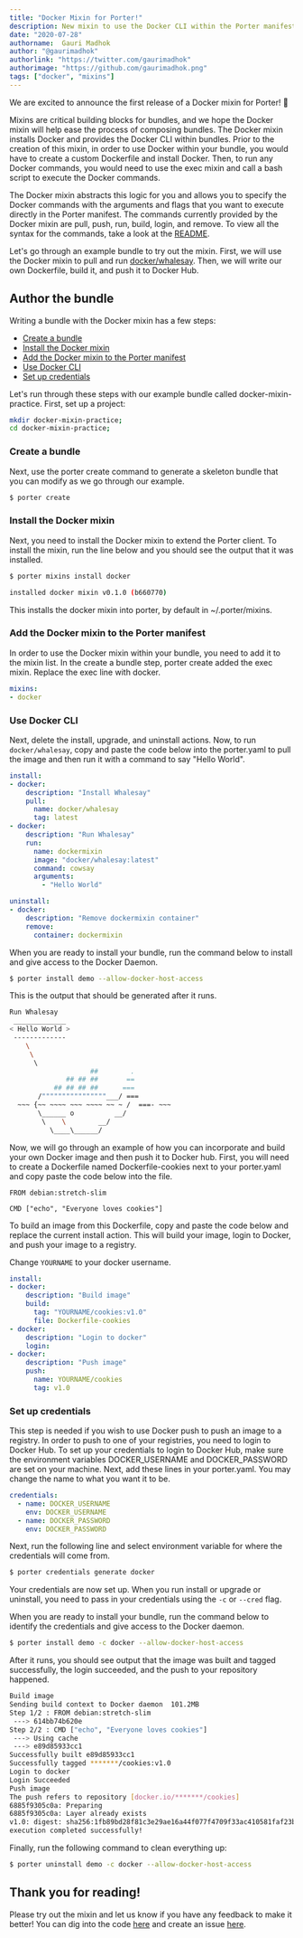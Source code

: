 ```yaml
---
title: "Docker Mixin for Porter!"
description: New mixin to use the Docker CLI within the Porter manifest
date: "2020-07-28"
authorname:  Gauri Madhok
author: "@gaurimadhok"
authorlink: "https://twitter.com/gaurimadhok"
authorimage: "https://github.com/gaurimadhok.png"
tags: ["docker", "mixins"]
---
```


We are excited to announce the first release of a Docker mixin for Porter! 🐳

Mixins are critical building blocks for bundles, and we hope the Docker mixin will help ease the process of composing bundles. The Docker mixin installs Docker and provides the Docker CLI within bundles. Prior to the creation of this mixin, in order to use Docker within your bundle, you would have to create a custom Dockerfile and install Docker. Then, to run any Docker commands, you would need to use the exec mixin and call a bash script to execute the Docker commands. 

The Docker mixin abstracts this logic for you and allows you to specify the Docker commands with the arguments and flags that you want to execute directly in the Porter manifest. The commands currently provided by the Docker mixin are pull, push, run, build, login, and remove. To view all the syntax for the commands, take a look at the [README](https://github.com/deislabs/porter-docker).

Let's go through an example bundle to try out the mixin. First, we will use the Docker mixin to pull and run [docker/whalesay](https://hub.docker.com/r/docker/whalesay/). Then, we will write our own Dockerfile, build it, and push it to Docker Hub.

## Author the bundle

Writing a bundle with the Docker mixin has a few steps:

* [Create a bundle](#create-a-bundle)
* [Install the Docker mixin](#install-the-docker-mixin)
* [Add the Docker mixin to the Porter manifest](#add-the-docker-mixin-to-the-porter-manifest)
* [Use Docker CLI](#use-docker-cli)
* [Set up credentials](#set-up-credentials)

Let's run through these steps with our example bundle called docker-mixin-practice. First, set up a project:

```bash
mkdir docker-mixin-practice;
cd docker-mixin-practice;
```

### Create a bundle

Next, use the porter create command to generate a skeleton bundle that you can modify as we go through our example.

```bash
$ porter create
```

### Install the Docker mixin

Next, you need to install the Docker mixin to extend the Porter client. To install the mixin, run the line below and you should see the output that it was installed.

```bash
$ porter mixins install docker

installed docker mixin v0.1.0 (b660770)
```

This installs the docker mixin into porter, by default in ~/.porter/mixins.

### Add the Docker mixin to the Porter manifest

In order to use the Docker mixin within your bundle, you need to add it to the mixin list. In the create a bundle step, porter create added the exec mixin. Replace the exec line with docker.

```yaml
mixins:
- docker
```

### Use Docker CLI

Next, delete the install, upgrade, and uninstall actions. Now, to run `docker/whalesay`, copy and paste the code below into the porter.yaml to pull the image and then run it with a command to say "Hello World".

```yaml
install:
- docker:
    description: "Install Whalesay"
    pull:
      name: docker/whalesay
      tag: latest
- docker:
    description: "Run Whalesay"
    run:
      name: dockermixin
      image: "docker/whalesay:latest"
      command: cowsay
      arguments:
        - "Hello World"

uninstall:
- docker:
    description: "Remove dockermixin container"
    remove:
      container: dockermixin
```

When you are ready to install your bundle, run the command below to install and give access to the Docker Daemon.

```bash
$ porter install demo --allow-docker-host-access
```

This is the output that should be generated after it runs.

```bash
Run Whalesay
 _____________ 
< Hello World >
 ------------- 
    \
     \
      \     
                    ##        .            
              ## ## ##       ==            
           ## ## ## ##      ===            
       /""""""""""""""""___/ ===        
  ~~~ {~~ ~~~~ ~~~ ~~~~ ~~ ~ /  ===- ~~~   
       \______ o          __/            
        \    \        __/             
          \____\______/   
```

Now, we will go through an example of how you can incorporate and build your own Docker image and then push it to Docker hub. First, you will need to create a Dockerfile named Dockerfile-cookies next to your porter.yaml and copy paste the code below into the file.

```docker
FROM debian:stretch-slim

CMD ["echo", "Everyone loves cookies"]
```

To build an image from this Dockerfile, copy and paste the code below and replace the current install action. This will build your image, login to Docker, and push your image to a registry.

Change `YOURNAME` to your docker username.

```yaml
install:
- docker:
    description: "Build image"
    build:
      tag: "YOURNAME/cookies:v1.0"
      file: Dockerfile-cookies
- docker:
    description: "Login to docker"
    login:
- docker:
    description: "Push image"
    push:
      name: YOURNAME/cookies
      tag: v1.0
```

### Set up credentials

This step is needed if you wish to use Docker push to push an image to a registry. In order to push to one of your registries, you need to login to Docker Hub. To set up your credentials to login to Docker Hub, make sure the environment variables DOCKER_USERNAME and DOCKER_PASSWORD are set on your machine. Next, add these lines in your porter.yaml. You may change the name to what you want it to be.

```yaml
credentials:
  - name: DOCKER_USERNAME
    env: DOCKER_USERNAME
  - name: DOCKER_PASSWORD
    env: DOCKER_PASSWORD
```

Next, run the following line and select environment variable for where the credentials will come from.

```bash
$ porter credentials generate docker
```

Your credentials are now set up. When you run install or upgrade or uninstall, you need to pass in your credentials using the `-c` or `--cred` flag.

When you are ready to install your bundle, run the command below to identify the credentials and give access to the Docker daemon.

```bash
$ porter install demo -c docker --allow-docker-host-access
```

After it runs, you should see output that the image was built and tagged successfully, the login succeeded, and the push to your repository happened.

```bash
Build image
Sending build context to Docker daemon  101.2MB
Step 1/2 : FROM debian:stretch-slim
 ---> 614bb74b620e
Step 2/2 : CMD ["echo", "Everyone loves cookies"]
 ---> Using cache
 ---> e89d85933cc1
Successfully built e89d85933cc1
Successfully tagged *******/cookies:v1.0
Login to docker
Login Succeeded
Push image
The push refers to repository [docker.io/*******/cookies]
6885f9305c0a: Preparing
6885f9305c0a: Layer already exists
v1.0: digest: sha256:1fb89bd28f81c3e29ae16a44f077f4709f33ac410581faf23b42d9bd7a6f913b size: 529
execution completed successfully!
```

Finally, run the following command to clean everything up:

```bash
$ porter uninstall demo -c docker --allow-docker-host-access
```

## Thank you for reading!

Please try out the mixin and let us know if you have any feedback to make it better! You can dig into the code [here](https://github.com/deislabs/porter-docker)  and create an issue [here](https://github.com/deislabs/porter-docker/issues/new).
